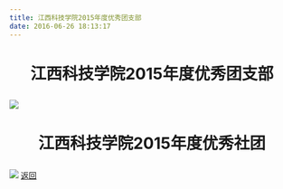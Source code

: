 ```yaml
---
title: 江西科技学院2015年度优秀团支部
date: 2016-06-26 18:13:17
---
```

# <p align="center">江西科技学院2015年度优秀团支部</p>
![](http://bst.cooler-tec.com/honor/group/2015.jpg)

# <p align="center">江西科技学院2015年度优秀社团</p>
![](http://bst.cooler-tec.com/honor/group/2015%E5%B9%B4%E5%BA%A6%20%E4%BC%98%E7%A7%80%E7%A4%BE%E5%9B%A2.jpg)
[返回](/bst/)
